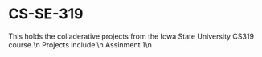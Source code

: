 # CS-SE-319

This holds the colladerative projects from the Iowa State University CS319 course.\n
Projects include:\n
  Assinment 1\n
